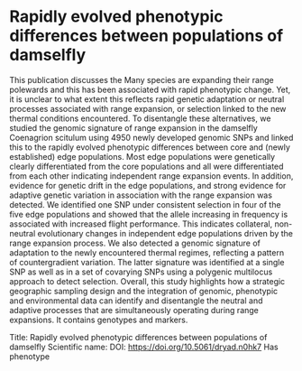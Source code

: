 # Rapidly evolved phenotypic differences between populations of damselfly

This publication discusses the Many species are expanding their range polewards and this has been associated with rapid phenotypic change. Yet, it is unclear to what extent this reflects rapid genetic adaptation or neutral processes associated with range expansion, or selection linked to the new thermal conditions encountered. To disentangle these alternatives, we studied the genomic signature of range expansion in the damselfly Coenagrion scitulum using 4950 newly developed genomic SNPs and linked this to the rapidly evolved phenotypic differences between core and (newly established) edge populations. Most edge populations were genetically clearly differentiated from the core populations and all were differentiated from each other indicating independent range expansion events. In addition, evidence for genetic drift in the edge populations, and strong evidence for adaptive genetic variation in association with the range expansion was detected. We identified one SNP under consistent selection in four of the five edge populations and showed that the allele increasing in frequency is associated with increased flight performance. This indicates collateral, non-neutral evolutionary changes in independent edge populations driven by the range expansion process. We also detected a genomic signature of adaptation to the newly encountered thermal regimes, reflecting a pattern of countergradient variation. The latter signature was identified at a single SNP as well as in a set of covarying SNPs using a polygenic multilocus approach to detect selection. Overall, this study highlights how a strategic geographic sampling design and the integration of genomic, phenotypic and environmental data can identify and disentangle the neutral and adaptive processes that are simultaneously operating during range expansions.
It contains  genotypes and  markers.

Title: Rapidly evolved phenotypic differences between populations of damselfly
Scientific name: 
DOI: https://doi.org/10.5061/dryad.n0hk7
Has phenotype 

